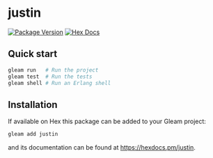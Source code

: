 # justin

[![Package Version](https://img.shields.io/hexpm/v/justin)](https://hex.pm/packages/justin)
[![Hex Docs](https://img.shields.io/badge/hex-docs-ffaff3)](https://hexdocs.pm/justin/)

## Quick start

```sh
gleam run   # Run the project
gleam test  # Run the tests
gleam shell # Run an Erlang shell
```

## Installation

If available on Hex this package can be added to your Gleam project:

```sh
gleam add justin
```

and its documentation can be found at <https://hexdocs.pm/justin>.
